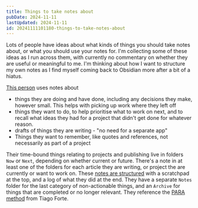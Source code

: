 ```yaml
---
title: Things to take notes about
pubDate: 2024-11-11
lastUpdated: 2024-11-11
id: 20241111101180-things-to-take-notes-about
---
```


Lots of people have ideas about what kinds of things you should take notes about, or what you should use your notes for. I'm collecting some of these ideas as I run across them, with currently no commentary on whether they are useful or meaningful to me. I'm thinking about how I want to structure my own notes as I find myself coming back to Obsidian more after a bit of a hiatus.

[This person](https://sebastiandedeyne.com/how-i-take-notes-structure-with-now-next-notes) uses notes about

- things they are doing and have done, including any decisions they make, however small. This helps with picking up work where they left off
- things they want to do, to help prioritise what to work on next, and to recall what ideas they had for a project that didn't get done for whatever reason.
- drafts of things they are writing - "no need for a separate app"
- Things they want to remember, like quotes and references, not necessarily as part of a project

Their time-bound things relating to projects and publishing live in folders `Now` or `Next`, depending on whether current or future. There's a note in at least one of the folders for each article they are writing, or project the are currently or want to work on. These [notes are structured](https://sebastiandedeyne.com/how-take-notes-my-obsidian-setup#content-anatomy-of-a-note) with a scratchpad at the top, and a log of what they did at the end. They have a separate `Notes` folder for the last category of non-actionable things, and an `Archive` for things that are completed or no longer relevant. They reference the [PARA method](https://fortelabs.com/blog/para/) from Tiago Forte.
